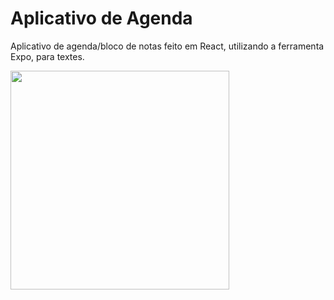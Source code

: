 # Aplicativo de Agenda
Aplicativo de agenda/bloco de notas feito em React, utilizando a ferramenta Expo, para textes.

<img src="https://user-images.githubusercontent.com/50460593/187278163-2b2a293d-5e41-4d79-9821-b87df72b5673.jpg" width="350">
